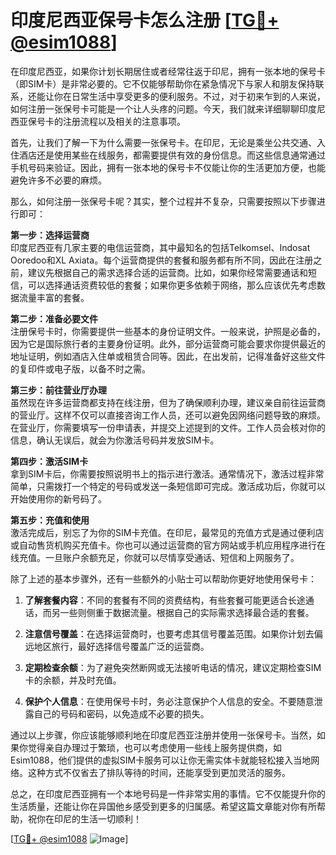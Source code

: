 # 印度尼西亚保号卡怎么注册 [[TG💪+ @esim1088](https://t.me/s/esim1088)]

在印度尼西亚，如果你计划长期居住或者经常往返于印尼，拥有一张本地的保号卡（即SIM卡）是非常必要的。它不仅能够帮助你在紧急情况下与家人和朋友保持联系，还能让你在日常生活中享受更多的便利服务。不过，对于初来乍到的人来说，如何注册一张保号卡可能是一个让人头疼的问题。今天，我们就来详细聊聊印度尼西亚保号卡的注册流程以及相关的注意事项。

首先，让我们了解一下为什么需要一张保号卡。在印尼，无论是乘坐公共交通、入住酒店还是使用某些在线服务，都需要提供有效的身份信息。而这些信息通常通过手机号码来验证。因此，拥有一张本地的保号卡不仅能让你的生活更加方便，也能避免许多不必要的麻烦。

那么，如何注册一张保号卡呢？其实，整个过程并不复杂，只需要按照以下步骤进行即可：

**第一步：选择运营商**  
印度尼西亚有几家主要的电信运营商，其中最知名的包括Telkomsel、Indosat Ooredoo和XL Axiata。每个运营商提供的套餐和服务都有所不同，因此在注册之前，建议先根据自己的需求选择合适的运营商。比如，如果你经常需要通话和短信，可以选择通话资费较低的套餐；如果你更多依赖于网络，那么应该优先考虑数据流量丰富的套餐。

**第二步：准备必要文件**  
注册保号卡时，你需要提供一些基本的身份证明文件。一般来说，护照是必备的，因为它是国际旅行者的主要身份证明。此外，部分运营商可能会要求你提供最近的地址证明，例如酒店入住单或租赁合同等。因此，在出发前，记得准备好这些文件的复印件或电子版，以备不时之需。

**第三步：前往营业厅办理**  
虽然现在许多运营商都支持在线注册，但为了确保顺利办理，建议亲自前往运营商的营业厅。这样不仅可以直接咨询工作人员，还可以避免因网络问题导致的麻烦。在营业厅，你需要填写一份申请表，并提交上述提到的文件。工作人员会核对你的信息，确认无误后，就会为你激活号码并发放SIM卡。

**第四步：激活SIM卡**  
拿到SIM卡后，你需要按照说明书上的指示进行激活。通常情况下，激活过程非常简单，只需拨打一个特定的号码或发送一条短信即可完成。激活成功后，你就可以开始使用你的新号码了。

**第五步：充值和使用**  
激活完成后，别忘了为你的SIM卡充值。在印尼，最常见的充值方式是通过便利店或自动售货机购买充值卡。你也可以通过运营商的官方网站或手机应用程序进行在线充值。一旦账户余额充足，你就可以尽情享受通话、短信和上网服务了。

除了上述的基本步骤外，还有一些额外的小贴士可以帮助你更好地使用保号卡：

1. **了解套餐内容**：不同的套餐有不同的资费结构，有些套餐可能更适合长途通话，而另一些则侧重于数据流量。根据自己的实际需求选择最合适的套餐。

2. **注意信号覆盖**：在选择运营商时，也要考虑其信号覆盖范围。如果你计划去偏远地区旅行，最好选择信号覆盖广泛的运营商。

3. **定期检查余额**：为了避免突然断网或无法接听电话的情况，建议定期检查SIM卡的余额，并及时充值。

4. **保护个人信息**：在使用保号卡时，务必注意保护个人信息的安全。不要随意泄露自己的号码和密码，以免造成不必要的损失。

通过以上步骤，你应该能够顺利地在印度尼西亚注册并使用一张保号卡。当然，如果你觉得亲自办理过于繁琐，也可以考虑使用一些线上服务提供商，如Esim1088，他们提供的虚拟SIM卡服务可以让你无需实体卡就能轻松接入当地网络。这种方式不仅省去了排队等待的时间，还能享受到更加灵活的服务。

总之，在印度尼西亚拥有一个本地号码是一件非常实用的事情。它不仅能提升你的生活质量，还能让你在异国他乡感受到更多的归属感。希望这篇文章能对你有所帮助，祝你在印尼的生活一切顺利！

[[TG💪+ @esim1088](https://t.me/s/esim1088) ![Image](https://i.postimg.cc/4NQfJmqS/Snipaste-2025-05-13-00-14-12.png)]